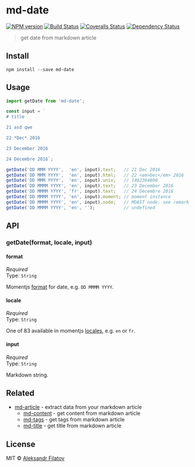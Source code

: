 # md-date

[![NPM version][npm-image]][npm-url]
[![Build Status][travis-image]][travis-url]
[![Coveralls Status][coveralls-image]][coveralls-url]
[![Dependency Status][depstat-image]][depstat-url]

> get date from markdown article

## Install

    npm install --save md-date

## Usage

```js
import getDate from 'md-date';

const input = `
# title

21 asd qwe

22 *Dec* 2016

23 December 2016

24 Décembre 2016`;

getDate('DD MMM YYYY',  'en', input).text;   // 21 Dec 2016
getDate('DD MMM YYYY',  'en', input).html;   // 22 <em>Dec</em> 2016
getDate('DD MMM YYYY',  'en', input).unix;   // 1482364800
getDate('DD MMMM YYYY', 'en', input).text;   // 23 December 2016
getDate('DD MMMM YYYY', 'fr', input).text;   // 24 Décembre 2016
getDate('DD MMMM YYYY', 'en', input).moment; // moment instance
getDate('DD MMMM YYYY', 'en', input).node;   // MDAST node, see remark API
getDate('DD MMMM YYYY', 'en', '');           // undefined
```

## API

### getDate(format, locale, input)

#### format

*Required*  
Type: `String`

Momentjs [format][format] for date, e.g. `DD MMMM YYYY`.

[format]: http://momentjs.com/docs/#/displaying/format/

#### locale

*Required*  
Type: `String`

One of 83 available in momentjs [locales][i18n], e.g. `en` or `fr`.

[i18n]: http://momentjs.com/docs/#/i18n/

#### input

*Required*  
Type: `String`

Markdown string.

## Related

* [md-article][md-article] - extract data from your markdown article
    * [md-content][md-content] - get content from markdown article
    * [md-tags][md-tags] - get tags from markdown article
    * [md-title][md-title] - get title from markdown article

## License

MIT © [Aleksandr Filatov](https://alfilatov.com)

[npm-url]: https://npmjs.org/package/md-date
[npm-image]: https://img.shields.io/npm/v/md-date.svg?style=flat-square

[travis-url]: https://travis-ci.org/greybax/md-date
[travis-image]: https://img.shields.io/travis/greybax/md-date.svg?style=flat-square

[coveralls-url]: https://coveralls.io/r/greybax/md-date
[coveralls-image]: https://img.shields.io/coveralls/greybax/md-date.svg?style=flat-square

[depstat-url]: https://david-dm.org/greybax/md-date
[depstat-image]: https://david-dm.org/greybax/md-date.svg?style=flat-square

[md-article]: https://github.com/greybax/md-article
[md-content]: https://github.com/greybax/md-content
[md-tags]: https://github.com/greybax/md-tags
[md-title]: https://github.com/greybax/md-title